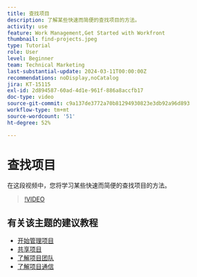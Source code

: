 ```yaml
---
title: 查找项目
description: 了解某些快速而简便的查找项目的方法。
activity: use
feature: Work Management,Get Started with Workfront
thumbnail: find-projects.jpeg
type: Tutorial
role: User
level: Beginner
team: Technical Marketing
last-substantial-update: 2024-03-11T00:00:00Z
recommendations: noDisplay,noCatalog
jira: KT-15115
exl-id: 2d894587-60ad-4d1e-961f-886a8accfb17
doc-type: video
source-git-commit: c9a137de3772a70b81294930823e3db92a96d893
workflow-type: tm+mt
source-wordcount: '51'
ht-degree: 52%

---
```


# 查找项目

在这段视频中，您将学习某些快速而简便的查找项目的方法。

>[!VIDEO](https://video.tv.adobe.com/v/3427788/?quality=12&learn=on)

## 有关该主题的建议教程

* [开始管理项目](https://experienceleague.adobe.com/en/docs/workfront-learn/tutorials-workfront/manage-work/projects/getting-started-manage-a-project.md)
* [共享项目](https://experienceleague.adobe.com/en/docs/workfront-learn/tutorials-workfront/manage-work/projects/share-a-project.md)
* [了解项目团队](https://experienceleague.adobe.com/en/docs/workfront-learn/tutorials-workfront/manage-work/projects/understand-the-project-team.md)
* [了解项目通信](https://experienceleague.adobe.com/en/docs/workfront-learn/tutorials-workfront/manage-work/projects/understand-project-communication.md)
